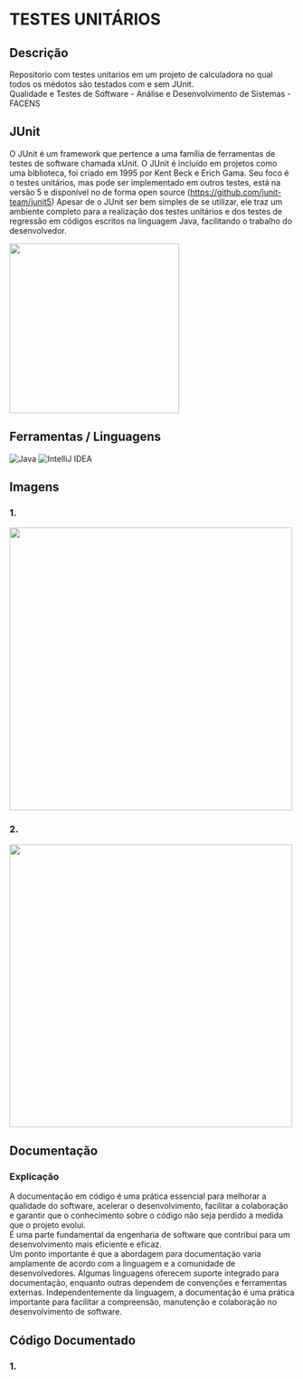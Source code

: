 # TESTES UNITÁRIOS 

## Descrição

Repositorio com testes unitarios em um projeto de calculadora no qual todos os médotos são testados com e sem JUnit.</br>
Qualidade e Testes de Software - Análise e Desenvolvimento de Sistemas - FACENS

## JUnit

O JUnit é um framework que pertence a uma família de ferramentas de testes de software chamada
xUnit. O JUnit é incluído em projetos como uma biblioteca, foi criado em 1995 por Kent Beck e Erich
Gama.
Seu foco é o testes unitários, mas pode ser implementado em outros testes, está na versão 5 e
disponível no de forma open source (https://github.com/junit-team/junit5)
Apesar de o JUnit ser bem simples de se utilizar, ele traz um ambiente completo para a realização dos
testes unitários e dos testes de regressão em códigos escritos na linguagem Java, facilitando o
trabalho do desenvolvedor.

<div>
<img src="https://github.com/JoseMRezende/JUnit/assets/112033771/e63b9f74-b145-455e-8d35-18ad67569eee" width="300px" />
</div>

## Ferramentas / Linguagens

![Java](https://img.shields.io/badge/java-%23ED8B00.svg?style=for-the-badge&logo=openjdk&logoColor=white)
![IntelliJ IDEA](https://img.shields.io/badge/IntelliJIDEA-000000.svg?style=for-the-badge&logo=intellij-idea&logoColor=white)

## Imagens

### 1.
<div>
<img src="https://github.com/JoseMRezende/JUnit/assets/112033771/19465b94-b5ed-4003-8869-ef3994c29de4" width="500px" />
</div>

### 2.
<div>
<img src="https://github.com/JoseMRezende/JUnit/assets/112033771/7ee523dc-dc0b-4ac5-925d-2b9cf3e0ef2c" width="500px" />
</div>

## Documentação

### Explicação

A documentação em código é uma prática essencial para melhorar a qualidade do software, acelerar o desenvolvimento, facilitar a colaboração e garantir que o conhecimento sobre o código não seja perdido à medida que o projeto evolui.</br>
É uma parte fundamental da engenharia de software que contribui para um desenvolvimento mais eficiente e eficaz.</br>
Um ponto importante é que a abordagem para documentação varia amplamente de acordo com a linguagem e a comunidade de desenvolvedores. Algumas linguagens oferecem suporte integrado para
documentação, enquanto outras dependem de convenções e ferramentas externas. Independentemente da linguagem, a documentação é uma prática importante para facilitar a compreensão, manutenção e
colaboração no desenvolvimento de software.</br>


## Código Documentado

### 1.
